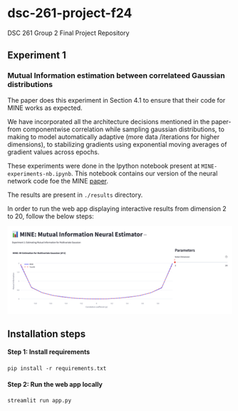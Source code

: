 # dsc-261-project-f24
DSC 261 Group 2 Final Project Repository

## Experiment 1
### Mutual Information estimation between correlateed Gaussian distributions

The paper does this experiment in Section 4.1 to ensure that their code for MINE works as expected.

We have incorporated all the architecture decisions mentioned in the paper- from componentwise correlation while sampling gaussian distributions, to making to model automatically adaptive (more data /iterations for higher dimensions), to stabilizing gradients using exponential moving averages of gradient values across epochs.

These experiments were done in the Ipython notebook present at `MINE-experiments-nb.ipynb`. This notebook contains our version of the neural network code foe the MINE [paper](https://arxiv.org/pdf/1801.04062). 

The results are present in `./results` directory.

In order to run the web app displaying interactive results from dimension 2 to 20, follow the below steps:

![screenshot](images/Screenshot_app.png)

## Installation steps
#### Step 1: Install requirements
`
pip install -r requirements.txt
`
#### Step 2: Run the web app locally
`
streamlit run app.py
`

